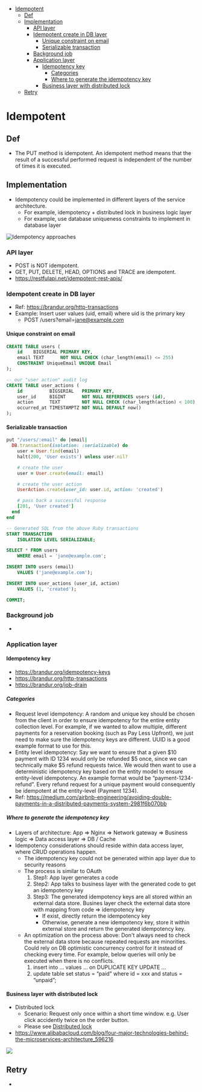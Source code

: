 - [Idempotent](#idempotent)
  - [Def](#def)
  - [Implementation](#implementation)
    - [API layer](#api-layer)
    - [Idempotent create in DB layer](#idempotent-create-in-db-layer)
      - [Unique constraint on email](#unique-constraint-on-email)
      - [Serializable transaction](#serializable-transaction)
    - [Background job](#background-job)
    - [Application layer](#application-layer)
      - [Idempotency key](#idempotency-key)
        - [Categories](#categories)
        - [Where to generate the idempotency key](#where-to-generate-the-idempotency-key)
      - [Business layer with distributed lock](#business-layer-with-distributed-lock)
  - [Retry](#retry)


# Idempotent
## Def
* The PUT method is idempotent. An idempotent method means that the result of a successful performed request is independent of the number of times it is executed.

## Implementation
* Idempotency could be implemented in different layers of the service architecture.
  * For example, idempotency + distributed lock in business logic layer
  * For example, use database uniqueness constraints to implement in database layer

![Idempotency approaches](../.gitbook/assets/idempotent_implementation.png)

### API layer
* POST is NOT idempotent.
* GET, PUT, DELETE, HEAD, OPTIONS and TRACE are idempotent.
* https://restfulapi.net/idempotent-rest-apis/

### Idempotent create in DB layer
* Ref: https://brandur.org/http-transactions
* Example: Insert user values (uid, email) where uid is the primary key
  * POST /users?email=jane@example.com

#### Unique constraint on email

```sql
CREATE TABLE users (
    id    BIGSERIAL PRIMARY KEY,
    email TEXT      NOT NULL CHECK (char_length(email) <= 255)
    CONSTRAINT UniqueEmail UNIQUE Email
);

-- our "user action" audit log
CREATE TABLE user_actions (
    id          BIGSERIAL   PRIMARY KEY,
    user_id     BIGINT      NOT NULL REFERENCES users (id),
    action      TEXT        NOT NULL CHECK (char_length(action) < 100),
    occurred_at TIMESTAMPTZ NOT NULL DEFAULT now()
);
```

#### Serializable transaction

```ruby
put "/users/:email" do |email|
  DB.transaction(isolation: :serializable) do
    user = User.find(email)
    halt(200, 'User exists') unless user.nil?

    # create the user
    user = User.create(email: email)

    # create the user action
    UserAction.create(user_id: user.id, action: 'created')

    # pass back a successful response
    [201, 'User created']
  end
end
```

```sql
-- Generated SQL from the above Ruby transactions
START TRANSACTION
    ISOLATION LEVEL SERIALIZABLE;

SELECT * FROM users
    WHERE email = 'jane@example.com';

INSERT INTO users (email)
    VALUES ('jane@example.com');

INSERT INTO user_actions (user_id, action)
    VALUES (1, 'created');

COMMIT;
```

### Background job
* 

### Application layer

#### Idempotency key
* https://brandur.org/idempotency-keys
* https://brandur.org/http-transactions
* https://brandur.org/job-drain

##### Categories

* Request level idempotency: A random and unique key should be chosen from the client in order to ensure idempotency for the entire entity collection level. For example, if we wanted to allow multiple, different payments for a reservation booking (such as Pay Less Upfront), we just need to make sure the idempotency keys are different. UUID is a good example format to use for this.
* Entity level idempotency: Say we want to ensure that a given $10 payment with ID 1234 would only be refunded $5 once, since we can technically make $5 refund requests twice. We would then want to use a deterministic idempotency key based on the entity model to ensure entity-level idempotency. An example format would be “payment-1234-refund”. Every refund request for a unique payment would consequently be idempotent at the entity-level (Payment 1234).
* Ref: https://medium.com/airbnb-engineering/avoiding-double-payments-in-a-distributed-payments-system-2981f6b070bb

##### Where to generate the idempotency key

* Layers of architecture: App => Nginx => Network gateway => Business logic => Data access layer => DB / Cache
* Idempotency considerations should reside within data access layer, where CRUD operations happen.
  * The idempotency key could not be generated within app layer due to security reasons
  * The process is similar to OAuth
    1. Step1: App layer generates a code
    2. Step2: App talks to business layer with the generated code to get an idempotency key
    3. Step3: The generated idempotency keys are all stored within an external data store. Busines layer check the external data store with mapping from code => idempotency key
       * If exist, directly return the idempotency key
       * Otherwise, generate a new idempotency key, store it within external store and return the generated idempotency key.
  * An optimization on the process above: Don't always need to check the external data store because repeated requests are minorities. Could rely on DB optimistic concurrency control for it instead of checking every time. For example, below queries will only be executed when there is no conflicts.
    1. insert into … values … on DUPLICATE KEY UPDATE …
    2. update table set status = “paid” where id = xxx and status = “unpaid”;


#### Business layer with distributed lock

* Distributed lock
  * Scenario: Request only once within a short time window. e.g. User click accidently twice on the order button.
  * Please see [Distributed lock](https://github.com/DreamOfTheRedChamber/system-design-interviews/tree/b195bcc302b505e825a1fbccd26956fa29231553/distributedLock.md)
* https://www.alibabacloud.com/blog/four-major-technologies-behind-the-microservices-architecture_596216

![](../.gitbook/assets/payment_idempotent.png)


## Retry
* 


